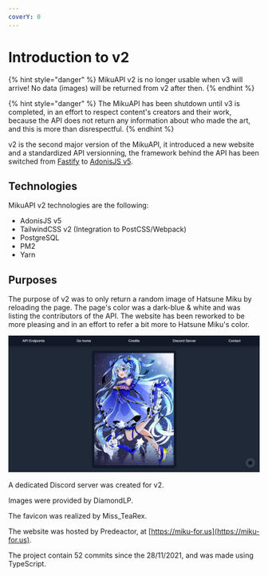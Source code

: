 ```yaml
---
coverY: 0
---
```


# Introduction to v2

{% hint style="danger" %}
MikuAPI v2 is no longer usable when v3 will arrive! No data (images) will be returned from v2 after then.
{% endhint %}

{% hint style="danger" %}
The MikuAPI has been shutdown until v3 is completed, in an effort to respect content's creators and their work, because the API does not return any information about who made the art, and this is more than disrespectful.
{% endhint %}

v2 is the second major version of the MikuAPI, it introduced a new website and a standardized API versionning, the framework behind the API has been switched from [Fastify](https://fastify.io) to [AdonisJS v5](https://adonisjs.com).

## Technologies

MikuAPI v2 technologies are the following:

* AdonisJS v5
* TailwindCSS v2 (Integration to PostCSS/Webpack)
* PostgreSQL
* PM2
* Yarn

## Purposes

The purpose of v2 was to only return a random image of Hatsune Miku by reloading the page. The page's color was a dark-blue & white and was listing the contributors of the API. The website has been reworked to be more pleasing and in an effort to refer a bit more to Hatsune Miku's color.

![The look of v2](../.gitbook/assets/v2-presentation.png)

A dedicated Discord server was created for v2.

Images were provided by DiamondLP.

The favicon was realized by Miss\_TeaRex.

The website was hosted by Predeactor, at [https://miku-for.us](https://miku-for.us).

The project contain 52 commits since the 28/11/2021, and was made using TypeScript.
